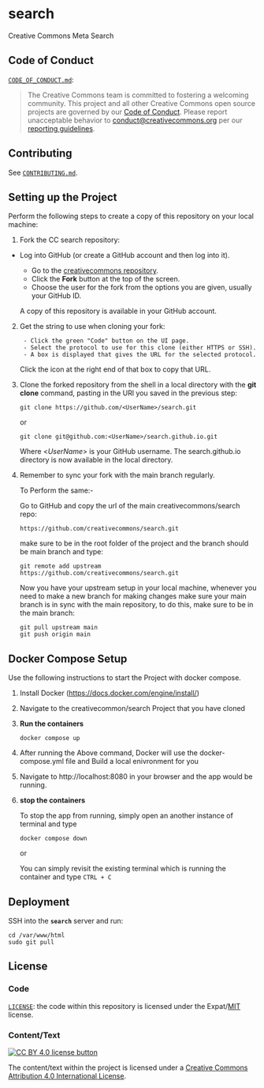 # search

Creative Commons Meta Search


## Code of Conduct

[`CODE_OF_CONDUCT.md`](CODE_OF_CONDUCT.md):
> The Creative Commons team is committed to fostering a welcoming community.
> This project and all other Creative Commons open source projects are governed
> by our [Code of Conduct][code_of_conduct]. Please report unacceptable
> behavior to [conduct@creativecommons.org](mailto:conduct@creativecommons.org)
> per our [reporting guidelines][reporting_guide].

[code_of_conduct]: https://opensource.creativecommons.org/community/code-of-conduct/
[reporting_guide]: https://opensource.creativecommons.org/community/code-of-conduct/enforcement/


## Contributing

See [`CONTRIBUTING.md`](CONTRIBUTING.md).

## Setting up the Project

Perform the following steps to create a copy of this repository on your local machine:

1. Fork the CC search repository:

- Log into GitHub (or create a GitHub account and then log into it).

  - Go to the [creativecommons repository](https://github.com/creativecommons/search).
  - Click the **Fork** button at the top of the screen.
  - Choose the user for the fork from the options you are given, usually your GitHub ID.

  A copy of this repository is available in your GitHub account.

2.  Get the string to use when cloning your fork:

         - Click the green "Code" button on the UI page.
         - Select the protocol to use for this clone (either HTTPS or SSH).
         - A box is displayed that gives the URL for the selected protocol.

    Click the icon at the right end of that box to copy that URL.

3.  Clone the forked repository from the shell in a local directory with the **git clone** command, pasting in the URl you saved in the previous step:

    ```
    git clone https://github.com/<UserName>/search.git
    ```

    or

    ```
    git clone git@github.com:<UserName>/search.github.io.git
    ```

    Where <_UserName_> is your GitHub username. The search.github.io directory is now available in the local directory.

4.  Remember to sync your fork with the main branch regularly.

    To Perform the same:-

    Go to GitHub and copy the url of the main creativecommons/search repo:

    ```
    https://github.com/creativecommons/search.git
    ```

    make sure to be in the root folder of the project and the branch should be main branch and type:

    ```
    git remote add upstream https://github.com/creativecommons/search.git
    ```

    Now you have your upstream setup in your local machine, whenever you need to make a new branch for making changes make sure your main branch is in sync with the main repository, to do this, make sure to be in the main branch:

    ```
    git pull upstream main
    git push origin main
    ```

## Docker Compose Setup

Use the following instructions to start the Project with docker compose.

1. Install Docker (https://docs.docker.com/engine/install/)
2. Navigate to the creativecommon/search Project that you have cloned
3. **Run the containers**

   ```
   docker compose up
   ```

4. After running the Above command, Docker will use the docker-compose.yml file and Build a local enivronment for you
5. Navigate to http://localhost:8080 in your browser and the app would be running.
6. **stop the containers**

   To stop the app from running, simply open an another instance of terminal and type

   ```
   docker compose down
   ```

   or

   You can simply revisit the existing terminal which is running the container and type `CTRL + C`

## Deployment

SSH into the **`search`** server and run:

```
cd /var/www/html
sudo git pull
```


## License


### Code

[`LICENSE`](LICENSE): the code within this repository is licensed under the Expat/[MIT][mit] license.

[mit]: http://www.opensource.org/licenses/MIT "The MIT License | Open Source Initiative"


### Content/Text

[![CC BY 4.0 license button][cc-by-png]][cc-by]

The content/text within the project is licensed under a [Creative Commons
Attribution 4.0 International License][cc-by].

[cc-by-png]: https://licensebuttons.net/l/by/4.0/88x31.png#floatleft "CC BY 4.0 license button"
[cc-by]: https://creativecommons.org/licenses/by/4.0/ "Creative Commons Attribution 4.0 International License"
